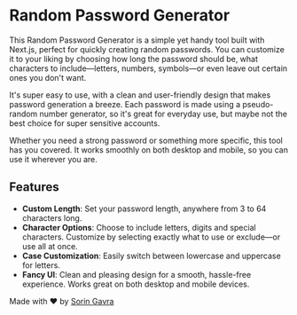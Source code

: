 # Random Password Generator

This Random Password Generator is a simple yet handy tool built with Next.js, perfect for quickly creating random passwords. You can customize it to your liking by choosing how long the password should be, what characters to include—letters, numbers, symbols—or even leave out certain ones you don't want.

It's super easy to use, with a clean and user-friendly design that makes password generation a breeze. Each password is made using a pseudo-random number generator, so it's great for everyday use, but maybe not the best choice for super sensitive accounts.

Whether you need a strong password or something more specific, this tool has you covered. It works smoothly on both desktop and mobile, so you can use it wherever you are.

## Features
- **Custom Length**: Set your password length, anywhere from 3 to 64 characters long.
- **Character Options**: Choose to include letters, digits and special characters. Customize by selecting exactly what to use or exclude—or use all at once.
- **Case Customization**: Easily switch between lowercase and uppercase for letters.
- **Fancy UI**: Clean and pleasing design for a smooth, hassle-free experience. Works great on both desktop and mobile devices.

Made with ❤ by [Sorin Gavra](https://soringavra.com)
